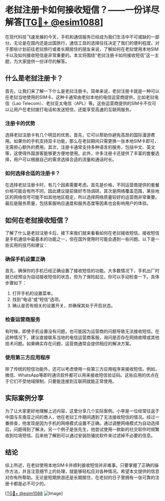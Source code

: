 # 老挝注册卡如何接收短信？——一份详尽解答[[TG💪+ @esim1088](https://t.me/s/esim1088)]

在现代科技飞速发展的今天，手机和通信服务已经成为我们生活中不可或缺的一部分。无论是在国内还是出国旅行，通信工具的选择往往决定了我们的便利程度。对于那些计划前往老挝旅行或者长期居住的朋友来说，了解如何在老挝使用本地SIM卡以及如何接收短信是非常重要的。本文将围绕“老挝注册卡如何接收短信”这一主题，为大家提供一份详尽的解答。

## 什么是老挝注册卡？

首先，让我们来了解一下什么是老挝注册卡。简单来说，老挝注册卡就是一种可以在老挝当地使用的SIM卡。这种卡通常由老挝本地的电信运营商提供，比如老挝电信（Lao Telecom）、老挝亚太电信（APL）等。这些运营商提供的SIM卡不仅可以让用户在老挝拨打电话和发送短信，还能享受高速的互联网服务。

### 注册卡的优势

选择老挝注册卡有几个明显的优势。首先，它可以帮助你避免高昂的国际漫游费用。如果你的手机支持双卡功能，那么在老挝期间只需更换一张本地SIM卡即可，无需担心额外的费用。其次，注册卡通常支持多种语言的服务，包括中文、英文等，这使得外国游客能够更方便地使用。此外，许多注册卡还提供了丰富的套餐选择，用户可以根据自己的需求选择合适的流量和通话时长。

### 如何选择合适的注册卡？

在选择老挝注册卡时，有几个因素需要考虑。首先是价格，不同运营商提供的套餐价格可能会有所不同，因此建议提前做好市场调研。其次是网络覆盖范围，某些地区的网络信号可能不如其他地区稳定，所以选择网络质量较好的运营商非常重要。最后是服务质量，包括客服响应速度和服务态度等因素也会影响用户的体验。

## 如何在老挝接收短信？

了解了什么是老挝注册卡后，接下来我们就来看看如何在老挝接收短信。接收短信是手机通信中最基本的功能之一，但在国外使用时可能会遇到一些问题。以下是一些实用的技巧和建议：

### 确保手机设置正确

首先，确保你的手机已经正确设置了接收短信的功能。大多数情况下，手机出厂时就已经预设为自动接收短信的状态，但为了保险起见，你可以手动检查一下。具体步骤如下：

1. 打开手机的设置菜单。
2. 找到“电话”或“短信”选项。
3. 确认是否有相关的设置开关，并确保其处于开启状态。

### 检查运营商服务

有时候，即使手机设置没有问题，也可能因为运营商的问题导致无法接收短信。在这种情况下，建议直接联系当地的电信运营商客服，询问是否存在网络故障或其他技术问题。如果确实存在问题，运营商通常会提供相应的解决方案。

### 使用第三方应用程序

除了传统的短信功能外，还可以考虑使用一些第三方应用程序来接收短信。例如，微信、WhatsApp等即时通讯软件都可以用来接收短信验证码。这些应用的优点在于它们不受地域限制，只要能连接到互联网就能正常使用。

## 实际案例分享

为了让大家更好地理解上述内容，这里分享几个实际案例。小李是一位经常往返于中国与东南亚之间的商人，他在老挝工作期间遇到了无法接收短信的情况。经过一番排查，他发现是因为手机的网络模式设置不正确。通过调整网络模式为自动选择后，问题得到了解决。另一个例子是张先生，他尝试使用一款新的社交软件时频繁收到垃圾短信。后来他了解到可以通过安装防骚扰软件来过滤掉不必要的信息。

## 结论

综上所述，在老挝使用本地SIM卡并顺利接收短信并非难事。只要掌握了正确的操作方法，并且注意细节上的处理，就能够轻松应对各种情况。希望本文提供的信息对你有所帮助。无论是短期旅游还是长期居住，在老挝的日子里拥有一张可靠的注册卡都是必不可少的。

[[TG💪+ @esim1088](https://t.me/s/esim1088) ![Image](https://i.postimg.cc/4NQfJmqS/Snipaste-2025-05-13-00-14-12.png)]